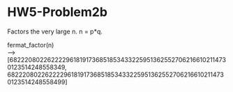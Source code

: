 HW5-Problem2b
=============
Factors the very large n. n = p*q.


fermat_factor(n)  
-->  [68222080226222296181917368518534332259513625527062166102114730123514248558349, 68222080226222296181917368518534332259513625527062166102114730123514248558499]
